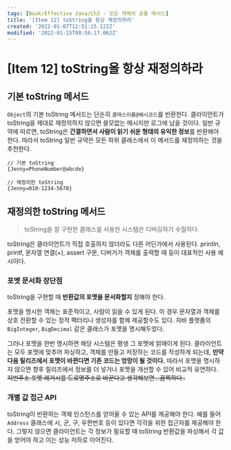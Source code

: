 ```yaml
---
tags: [Book/Effective Java/Ch3 - 모든 객체의 공통 메서드]
title: '[Item 12] toString을 항상 재정의하라'
created: '2022-01-07T12:51:15.122Z'
modified: '2022-01-15T08:56:17.062Z'
---
```


# [Item 12] toString을 항상 재정의하라

## 기본 toString 메서드

`Object`의 기본 toString 메서드는 단순히 `클래스이름@해시코드`를 반환한다. 클라이언트가 toString을 제대로 재정의하지 않으면 쓸모없는 메시지만 로그에 남을 것이다. 일반 규약에 따르면, toString은 **간결하면서 사람이 읽기 쉬운 형태의 유익한 정보**를 반환해야 한다. 따라서 toString 일반 규약은 모든 하위 클래스에서 이 메서드를 재정의하는 것을 추천한다.

```
// 기본 toString
{Jenny=PhoneNumber@abcde}

// 재정의한 toString
{Jenny=010-1234-5678}
```

## 재정의한 toString 메서드

> toString을 잘 구현한 클래스를 사용한 시스템은 디버깅하기 수월하다.

toString은 클라이언트가 직접 호출하지 않더라도 다른 어딘가에서 사용된다. println, printf, 문자열 연결(+), assert 구문, 디버거가 객체를 출력할 때 등이 대표적인 사용 예시이다. 

### 포멧 문서화 장단점

toString을 구현할 때 **반환값의 포멧을 문서화할지** 정해야 한다.

포멧을 명시한 객체는 표준적이고, 사람이 읽을 수 있게 된다. 이 경우 문자열과 객체를 상호 전환할 수 있는 정적 팩터리나 생성자를 함께 제공할수도 있다. 자바 플랫폼의 `BigInteger`, `BigDecimal` 같은 클래스가 포멧을 명시해두었다.

그러나 포멧을 한번 명시하면 해당 시스템은 평생 그 포멧에 얽매이게 된다. 클라이언트는 모두 포멧에 맞추어 파싱하고, 객체를 만들고 저장하는 코드를 작성하게 되는데, **만약 다음 릴리즈에서 포멧이 바뀐다면 기존 코드는 엉망이 될 것이다.** 따라서 포멧을 명시하지 않으면 향후 릴리즈에서 정보를 더 넣거나 포멧을 개선할 수 있어 비교적 유연하다.
~~지번주소 포멧 레거시를 도로명주소로 바꾼다고 생각해보면...끔찍하다..~~

### 개별 값 접근 API

toString이 반환하는 객체 인스턴스를 얻어올 수 있는 API를 제공해야 한다. 예를 들어 `Address` 클래스에 시, 군, 구, 우편번호 등이 있다면 각각을 위한 접근자를 제공해야 한다. 그렇지 않으면 클라이언트는 각 정보가 필요할 때 toString 반환값을 파싱해서 각 값을 얻어야 하고 이는 성능 저하로 이어진다.
